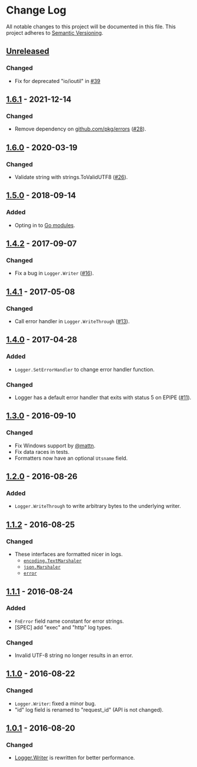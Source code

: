 # Change Log

All notable changes to this project will be documented in this file.
This project adheres to [Semantic Versioning](https://semver.org/).

## [Unreleased]

### Changed
- Fix for deprecated "io/ioutil" in [#39](https://github.com/cybozu-go/log/pull/39)

## [1.6.1] - 2021-12-14
### Changed
- Remove dependency on [github.com/pkg/errors](https://github.com/pkg/errors) ([#28](https://github.com/cybozu-go/log/pull/28)).

## [1.6.0] - 2020-03-19
### Changed
- Validate string with strings.ToValidUTF8 ([#26](https://github.com/cybozu-go/log/pull/26)).

## [1.5.0] - 2018-09-14
### Added
- Opting in to [Go modules](https://github.com/golang/go/wiki/Modules).

## [1.4.2] - 2017-09-07
### Changed
- Fix a bug in `Logger.Writer` ([#16](https://github.com/cybozu-go/log/pull/16)).

## [1.4.1] - 2017-05-08
### Changed
- Call error handler in `Logger.WriteThrough` ([#13](https://github.com/cybozu-go/log/pull/13)).

## [1.4.0] - 2017-04-28
### Added
- `Logger.SetErrorHandler` to change error handler function.

### Changed
- Logger has a default error handler that exits with status 5 on EPIPE ([#11](https://github.com/cybozu-go/log/pull/11)).

## [1.3.0] - 2016-09-10
### Changed
- Fix Windows support by [@mattn](https://github.com/mattn).
- Fix data races in tests.
- Formatters now have an optional `Utsname` field.

## [1.2.0] - 2016-08-26
### Added
- `Logger.WriteThrough` to write arbitrary bytes to the underlying writer.

## [1.1.2] - 2016-08-25
### Changed
- These interfaces are formatted nicer in logs.
    - [`encoding.TextMarshaler`](https://golang.org/pkg/encoding/#TextMarshaler)
    - [`json.Marshaler`](https://golang.org/pkg/encoding/json/#Marshaler)
    - [`error`](https://golang.org/pkg/builtin/#error)

## [1.1.1] - 2016-08-24
### Added
- `FnError` field name constant for error strings.
- [SPEC] add "exec" and "http" log types.

### Changed
- Invalid UTF-8 string no longer results in an error.

## [1.1.0] - 2016-08-22
### Changed
- `Logger.Writer`: fixed a minor bug.
- "id" log field is renamed to "request_id" (API is not changed).

## [1.0.1] - 2016-08-20
### Changed
- [Logger.Writer](https://godoc.org/github.com/cybozu-go/log#Logger.Writer) is rewritten for better performance.

[Unreleased]: https://github.com/cybozu-go/log/compare/v1.6.1...HEAD
[1.6.1]: https://github.com/cybozu-go/log/compare/v1.6.0...v1.6.1
[1.6.0]: https://github.com/cybozu-go/log/compare/v1.5.0...v1.6.0
[1.5.0]: https://github.com/cybozu-go/log/compare/v1.4.2...v1.5.0
[1.4.2]: https://github.com/cybozu-go/log/compare/v1.4.0...v1.4.2
[1.4.1]: https://github.com/cybozu-go/log/compare/v1.4.0...v1.4.1
[1.4.0]: https://github.com/cybozu-go/log/compare/v1.3.0...v1.4.0
[1.3.0]: https://github.com/cybozu-go/log/compare/v1.2.0...v1.3.0
[1.2.0]: https://github.com/cybozu-go/log/compare/v1.1.2...v1.2.0
[1.1.2]: https://github.com/cybozu-go/log/compare/v1.1.1...v1.1.2
[1.1.1]: https://github.com/cybozu-go/log/compare/v1.1.0...v1.1.1
[1.1.0]: https://github.com/cybozu-go/log/compare/v1.0.1...v1.1.0
[1.0.1]: https://github.com/cybozu-go/log/compare/v1.0.0...v1.0.1
